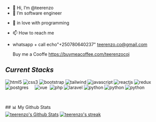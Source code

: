- 👋 Hi, I’m @teerenzo
- 👀 I’m software engineer 
<!-- - 🌱 I’m currently using Flutter + Django  -->
- 💞️ in love with programming
- 📫 How to reach me 
- whatsapp + call echo"+250780640237"
  teerenzo.co@gmail.com

  Buy me a Cooffe  https://buymeacoffee.com/teerenzocoj

<!---
teerenzo/teerenzo is a ✨ special ✨ repository because its `README.md` (this file) appears on your GitHub profile.
You can click the Preview link to take a look at your changes.
--->
<!----------------------------------- Tech Stack Section ------------------------------------>

<h2><i>Current Stacks</i></h2>

<p>
    <img src="https://img.shields.io/badge/HTML5-E34F26?style=for-the-badge&logo=html5&logoColor=white" alt="html5" />
    <img src="https://img.shields.io/badge/CSS3-1572B6?style=for-the-badge&logo=css3&logoColor=white" alt="css3" />
    <img src="https://img.shields.io/badge/Bootstrap-563D7C?style=for-the-badge&logo=bootstrap&logoColor=white" alt="bootstrap" />
    <img src="https://img.shields.io/badge/Tailwind_CSS-38B2AC?style=for-the-badge&logo=tailwind-css&logoColor=white" alt="tailwind" />
    <img src="https://img.shields.io/badge/JavaScript-323330?style=for-the-badge&logo=javascript&logoColor=F7DF1E" alt="javascript" />
    <img src="https://img.shields.io/badge/React-20232A?style=for-the-badge&logo=react&logoColor=61DAFB" alt="reactjs" />
    <img src="https://img.shields.io/badge/Redux-593D88?style=for-the-badge&logo=redux&logoColor=white" alt="redux" />
    <img src="https://img.shields.io/badge/postgres-%23316192.svg?style=for-the-badge&logo=postgresql&logoColor=white" alt="postgres" />
    <img src="https://img.shields.io/badge/flutter-%38B2AC.svg?style=for-the-badge&logo=flutter&logoColor=white" alt=""Flutter />
    <img src="https://img.shields.io/badge/dart-%20232A.svg?style=for-the-badge&logo=dart&logoColor=white" alt=""Flutter />
	   <img src="https://img.shields.io/badge/java-%20232A.svg?style=for-the-badge&logo=java&logoColor=white" alt=""Flutter />
	  <img src="https://img.shields.io/badge/mongodb-%20232A.svg?style=for-the-badge&logo=mongodb&logoColor=white" alt=""Flutter />
    <img src="https://img.shields.io/badge/vuejs-%23CC342D.svg?style=for-the-badge&logo=vue&logoColor=white" alt="vue" />
    <img src="https://img.shields.io/badge/-jest-%23C21325?style=for-the-badge&logo=jest&logoColor=white" alt="" />
    <img src="https://img.shields.io/badge/php-%23C21325?style=for-the-badge&logo=php&logoColor=white" alt="php" />
    <img src="https://img.shields.io/badge/laravel-%23C21325?style=for-the-badge&logo=laravel&logoColor=white" alt="laravel" />
    <img src="https://img.shields.io/badge/python-%23C21325?style=for-the-badge&logo=python&logoColor=white" alt="python" />
    <img src="https://img.shields.io/badge/django-%23C21325?style=for-the-badge&logo=django&logoColor=white" alt="python" />
    <img src="https://img.shields.io/badge/nodejs-%23C21325?style=for-the-badge&logo=nodejs&logoColor=white" alt="python" />
														     
</p>
<br>

 <p align="center">

</p> 
## 📊 My Github Stats

  <br/>
    <a href="https://github.com/teerenzo/github-readme-stats"><img alt="teerenzo's Github Stats" src="https://github-readme-stats.vercel.app/api?username=teerenzo&show_icons=true&count_private=true&theme=react&hide_border=true&bg_color=0D1117" /></a>
        <a href="https://github.com/teerenzo/github-readme-streak-stats">
        <img title="🔥 Get streak stats for your profile at git.io/streak-stats" alt="teerenzo's streak" src="https://github-readme-streak-stats.herokuapp.com/?user=teerenzo&theme=black-ice&hide_border=true&stroke=0000&background=060A0CD0"/>
    </a>
 <!--- <a href="https://github.com/teerenzo/github-readme-stats"><img alt="teerenzo's Top Languages" src="https://github-readme-stats.vercel.app/api/top-langs/?username=teerenzo&langs_count=8&count_private=true&layout=compact&theme=react&hide_border=true&bg_color=0D1117" /></a> --->
 
  <br/>
<div align="center">
	<br>
	<br>
	<br>
<!-- 	<img src="https://raw.githubusercontent.com/knowbee/hosting/master/assets/intore.gif" width="auto" height="100"> -->
	<br>
	<br>
	<br>
</div>
